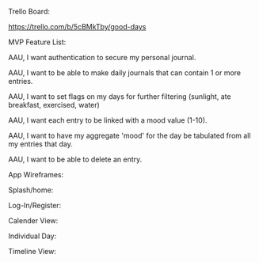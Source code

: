 Trello Board:

https://trello.com/b/5cBMkTby/good-days


MVP Feature List:

AAU, I want authentication to secure my personal journal.

AAU, I want to be able to make daily journals that can contain 1 or more entries.

AAU, I want to set flags on my days for further filtering (sunlight, ate breakfast, exercised, water)

AAU, I want each entry to be linked with a mood value (1-10).

AAU, I want to have my aggregate 'mood' for the day be tabulated from all my entries that day.

AAU, I want to be able to delete an entry.


App Wireframes:

Splash/home:


Log-In/Register:


Calender View:


Individual Day:


Timeline View:


